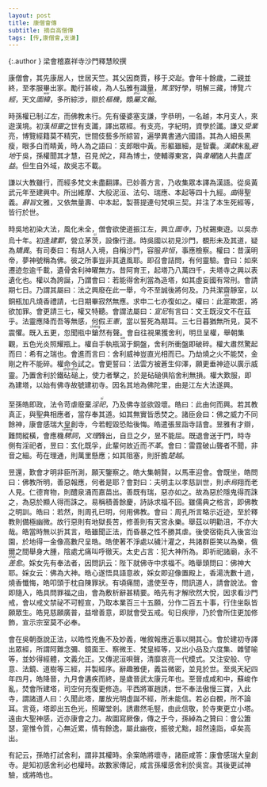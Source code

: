```yaml
---
layout: post
title: 康僧會傳
subtitle: 摘自高僧傳
tags: [传,康僧會,支谦]
---
```


{:.author }
梁會稽嘉祥寺沙門釋慧皎撰

康僧會，其先康居人，世居天竺。其父因商賈，移于<dfn title="原为古地区名，泛指五岭以南。汉武帝时为所置十三刺史部之一，辖境相当今广东、广西大部和越南的北部、中部。">交趾</dfn>。會年十餘歲，二親並終，至孝服畢出家。勵行甚峻，為人弘雅有識量，<dfn title="深厚到了极点。">篤至</dfn>好學，明解三藏，博覽<dfn title="六部儒家经典。">六經</dfn>，天文<dfn title="图谶和纬书。">圖<ruby>緯<rt>wěi</rt></ruby></dfn>，多所綜涉，辯於<dfn title="比喻事物的关键部分。">樞機</dfn>，頗<dfn title="专注，撰写。"><ruby>屬<rt>zhǔ</rt></ruby></dfn><dfn title="文章，文辞。">文<ruby>翰<rt>hàn</rt></ruby></dfn>。

時孫權已制<dfn title="江东。指长江下游以东地区。">江左</dfn>，而佛教未行。先有優婆塞支謙，字恭明，一名越，本月支人，來遊漢境。初漢<dfn title="东汉末世桓帝与灵帝的并称。">桓靈</dfn>之世有支讖，譯出眾經。有支亮，字紀明，資學於讖。謙又<dfn title="从师学习。">受業</dfn>亮，博覽經籍莫不精究，世間伎藝多所綜習，遍學異書通六國語。其為人細長黑瘦，眼多白而睛黃，時人為之語曰：支郎眼中黃。形軀雖細，是智囊。<dfn title="汉献帝。即刘协，东汉皇帝，公元189—220年在位。">漢獻</dfn>末亂<dfn title="谓迁地以避灾祸。犹言避世隐居。">避地</dfn>于吳，孫權聞其才慧，召見<dfn title="心悦诚服。">悅</dfn>之，拜為博士，使輔導東宮，與<dfn title="三国吴吴郡云阳（今江苏丹阳）人，孙权时历仕西安令、尚书郎、太子中庶子、黄门侍郎。">韋曜</dfn>諸人共盡<dfn title="匡正补益。">匡益</dfn>。但生自外域，故吳志不載。

謙以大教雖行，而經多梵文未盡翻譯。已妙善方言，乃收集眾本譯為漢語。從吳黃武元年至建興中。所出維摩、大般泥洹、法句、瑞應、本起等四十九經。<dfn title="宛转，迂曲，周遍，详尽。">曲</dfn>得聖義。<dfn title="文辞或话语所表达出的含义、感情色彩和风格。">辭旨</dfn>文雅，又依無量壽、中本起，製菩提連句梵唄三契。并注了本生死經等，皆行於世。

時吳地初染大法，風化未全，僧會欲使道振江左，興立<dfn title="浮图与佛寺。">圖寺</dfn>，乃杖錫東遊。以吳赤烏十年。初達<dfn title="今南京地区。">建鄴</dfn>，營立茅<ruby>茨<rt>cí</rt></ruby>，設像行道。時吳國以初見沙門，覩形未及其道，疑為<dfn title="有意立异。">矯異</dfn>。有司奏曰：有胡人入境，自稱沙門，容服<dfn title="不寻常。">非恒</dfn>，事應檢察。權曰：昔漢明帝，夢神號稱為佛。彼之所事豈非其遺風耶。即召會詰問，有何靈驗。會曰：如來遷迹忽逾千載，遺骨舍利神曜無方。昔阿育王，起塔乃八萬四千，夫塔寺之興以表遺化也。權以為誇誕，乃謂會曰：若能得舍利當為造塔，如其虛妄國有常刑。會請期七日。乃謂其屬曰：法之興廢在此一舉，今不至誠後將何及。乃共潔齋靜室，以銅瓶加凡燒香禮請，七日期畢寂然無應。求申二七亦復如之。權曰：此<ruby>寔<rt>shí</rt></ruby>欺誑，將欲加罪。會更請三七，權又特聽。會謂法屬曰：<dfn title="孔子">宣尼</dfn>有言曰：文王既沒文不在茲乎。法靈應降而吾等無感，何假<dfn title="犹王法。">王憲</dfn>，當以誓死為期耳。三七日暮猶無所見，莫不震懼。既入五更，忽聞瓶中<ruby>鎗<rt>chēng</rt></ruby>然有聲。會自往視果獲舍利，明旦呈權，舉朝集觀，五色光炎照耀瓶上。權自手執瓶<ruby>瀉<rt>xiè</rt></ruby>于銅盤，舍利所衝盤即破碎。權大肅然驚起而曰：希有之瑞也。會進而言曰：舍利威神豈直光相而已。乃劫燒之火不能焚，金剛之杵不能碎。權命令試之。會更誓曰：法雲方被蒼生仰澤，願更垂神迹以廣示威靈。乃置舍利於鐵<ruby>砧<rt>zhēn</rt>磓<rt>zhuì</rt></ruby>上，使力者擊之，於是砧磓俱陷舍利無損。權大歎服，即為建塔，以始有佛寺故號建初寺。因名其地為佛陀里，由是江左大法遂興。

至孫皓即政，法令苛虐廢棄<dfn title="不合礼制的祭祀。">淫<ruby>祀<rt>sì</rt></ruby></dfn>，乃及佛寺並欲毀壞。皓曰：此由何而興。若其教真正，與聖典相應者，當存奉其道。如其無實皆悉焚之。諸臣僉曰：佛之威力不同餘神，康會感瑞大皇創寺，今若輕毀恐貽後悔。皓遣張昱詣寺詰會。昱雅有才辯，難問縱橫，會應機<dfn title="谓自如地、尽情地运用言语文辞。亦作騁辞。"><ruby>騁<rt>chěng</rt></ruby>詞</dfn>，<dfn title="文辞义理。">文理</dfn>鋒出，自旦之夕，昱不能屈。既退會送于門，時寺側有淫祀者，昱曰：玄化既孚，此輩何故近而<dfn title="未除去，不改变。">不革</dfn>。會曰：雷霆破山聾者不聞，非音之細。苟在理通，則萬里懸應；如其阻塞，則肝膽<dfn title="喻相距遥远。">楚越</dfn>。

昱還，歎會才明非臣所測，願天鑒察之。皓大集朝賢，以馬車迎會。會既坐，皓問曰：佛教所明，善惡報應，何者是耶？會對曰：夫明主以孝慈訓世，則<dfn title="金乌，瑞鸟。">赤烏</dfn>翔而老人見。仁德育物，則醴泉涌而嘉苗出。善既有瑞，惡亦如之。故為惡於隱鬼得而誅之，為惡於顯人得而誅之。易稱積善餘慶，詩詠求福不回。雖儒典之格言，即佛教之明訓。皓曰：若然，則周孔已明，何用佛教。會曰：周孔所言略示近迹，至於釋教則備極幽微。故行惡則有地獄長苦，修善則有天宮永樂。舉茲以明勸沮，不亦大哉。皓當時無以折其言，皓雖聞正法，而昏暴之性不勝其虐。後使宿衛兵入後宮治園，於地得一金像高數尺呈皓。皓使著不淨處以穢汁灌之，共諸群臣笑以為樂，俄爾之間舉身大腫，陰處尤痛叫呼徹天。太史占言：犯大神所為。即祈祀諸廟，永不<dfn title="病愈。"><ruby>差<rt>chài</rt></ruby>愈</dfn>。婇女先有奉法者，因問訊云：陛下就佛寺中求福不。皓舉頭問曰：佛神大耶。婇女云：佛為大神。皓心遂悟具語意故，婇女即迎像置殿上，香湯洗數十過，燒香懺悔，皓叩頭于枕自陳罪狀。有頃痛間，遣使至寺，問訊道人，請會說法。會即隨入，皓具問罪福之由，會為敷析辭甚精要。皓先有才解欣然大悅，因求看沙門戒，會以戒文禁祕不可輕宣，乃取本業百三十五願，分作二百五十事，行住坐臥皆願眾生。皓見慈願廣普，益增善意，即就會受五戒。旬日疾瘳，乃於會所住更加修飾，宣示宗室莫不必奉。

會在吳朝亟說正法，以皓性兇麁不及妙義，唯敘報應近事以開其心。會於建初寺譯出眾經，所謂阿難念彌、鏡面王、察微王、梵皇經等，又出小品及六度集、雜譬喻等，並妙得經體，文義允正。又傳泥洹唄聲，清靡哀亮一代模式。又注安般、守意、法鏡、道樹等三經，并製經序。辭趣雅便，義旨微密，並見於世。至吳天紀四年四月，皓降晉，九月會遘疾而終，是歲晉武太康元年也。至晉成咸和中，蘇峻作亂，焚會所建塔，司空何充復更修造。平西將軍趙誘，世不奉法傲慢三寶，入此寺，謂諸道人曰：久聞此塔，屢放光明虛誕不經，所未能信。若必自覩，所不論耳。言竟，塔即出五色光，照曜堂剎。誘肅然毛竪，由此信敬，於寺東更立小塔。遠由大聖神感，近亦康會之力。故圖寫厥像，傳之于今，孫綽為之贊曰：會公簫瑟，寔惟令質，心無近累，情有餘逸，屬此幽夜，振彼尤黜，超然遠詣，卓矣高出。

有記云，孫皓打試舍利，謂非其權時。余案皓將壞寺，諸臣咸答：康會感瑞大皇創寺。是知初感舍利必也權時。故數家傳記，咸言孫權感舍利於吳宮。其後更試神驗，或將皓也。
